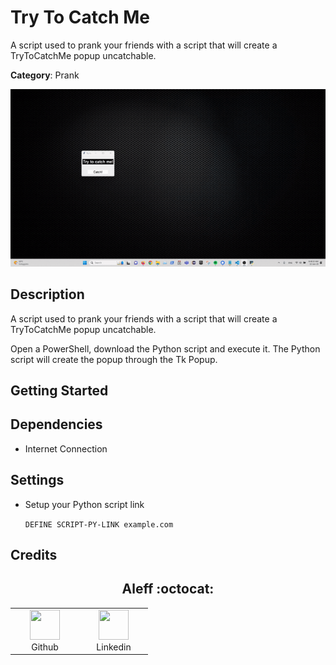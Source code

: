 # Try To Catch Me

A script used to prank your friends with a script that will create a TryToCatchMe popup uncatchable.

**Category**: Prank

![](example.gif)

## Description

A script used to prank your friends with a script that will create a TryToCatchMe popup uncatchable.

Open a PowerShell, download the Python script and execute it. The Python script will create the popup through the Tk Popup.

## Getting Started

## Dependencies

* Internet Connection

## Settings

- Setup your Python script link

    `DEFINE SCRIPT-PY-LINK example.com`

## Credits

<h2 align="center"> Aleff :octocat: </h2>
<div align=center>
<table>
  <tr>
    <td align="center" width="96">
      <a href="https://github.com/aleff-github">
        <img src=https://github.com/aleff-github/aleff-github/blob/main/img/github.png?raw=true width="48" height="48" />
      </a>
      <br>Github
    </td>
    <td align="center" width="96">
      <a href="https://www.linkedin.com/in/alessandro-greco-aka-aleff/">
        <img src=https://github.com/aleff-github/aleff-github/blob/main/img/linkedin.png?raw=true width="48" height="48" />
      </a>
      <br>Linkedin
    </td>
  </tr>
</table>
</div>
